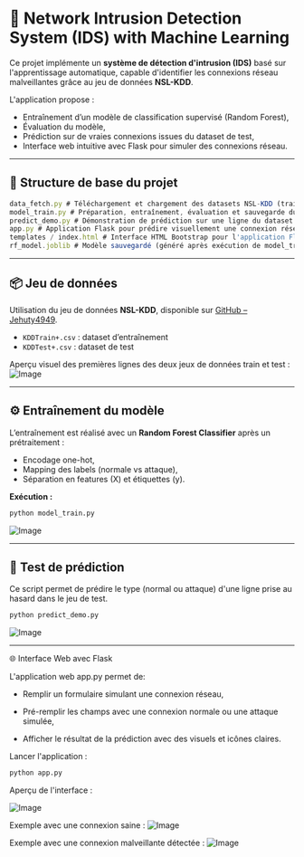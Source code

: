 # 🔐 Network Intrusion Detection System (IDS) with Machine Learning

Ce projet implémente un **système de détection d'intrusion (IDS)** basé sur l'apprentissage automatique, capable d'identifier les connexions réseau malveillantes grâce au jeu de données **NSL-KDD**.

L'application propose :
- Entraînement d’un modèle de classification supervisé (Random Forest),
- Évaluation du modèle,
- Prédiction sur de vraies connexions issues du dataset de test,
- Interface web intuitive avec Flask pour simuler des connexions réseau.

---

## 📁 Structure de base du projet
```jsx
data_fetch.py # Téléchargement et chargement des datasets NSL-KDD (train & test)
model_train.py # Préparation, entraînement, évaluation et sauvegarde du modèle Random Forest
predict_demo.py # Démonstration de prédiction sur une ligne du dataset de test
app.py # Application Flask pour prédire visuellement une connexion réseau
templates / index.html # Interface HTML Bootstrap pour l'application Flask
rf_model.joblib # Modèle sauvegardé (généré après exécution de model_train.py)
```


---

## 📦 Jeu de données

Utilisation du jeu de données **NSL-KDD**, disponible sur [GitHub – Jehuty4949](https://github.com/Jehuty4949/NSL_KDD).

- `KDDTrain+.csv` : dataset d’entraînement
- `KDDTest+.csv` : dataset de test

Aperçu visuel des premières lignes des deux jeux de données train et test :
![Image](https://github.com/user-attachments/assets/65e6adc3-0398-47f1-800f-ec198054422f)

---

## ⚙️ Entraînement du modèle

L’entraînement est réalisé avec un **Random Forest Classifier** après un prétraitement :
- Encodage one-hot,
- Mapping des labels (normale vs attaque),
- Séparation en features (X) et étiquettes (y).

**Exécution :**

```bash
python model_train.py
```
![Image](https://github.com/user-attachments/assets/1355e342-58eb-45c0-820a-4d3171c73feb)

---

## 🤖 Test de prédiction 

Ce script permet de prédire le type (normal ou attaque) d'une ligne prise au hasard dans le jeu de test.

```bash
python predict_demo.py
```

![Image](https://github.com/user-attachments/assets/2d423002-63d0-4613-b479-4bca898b6044)

---

🌐 Interface Web avec Flask

L'application web app.py permet de:

- Remplir un formulaire simulant une connexion réseau,

- Pré-remplir les champs avec une connexion normale ou une attaque simulée,

- Afficher le résultat de la prédiction avec des visuels et icônes claires.

Lancer l'application : 

```bash
python app.py
```
Aperçu de l'interface :

![Image](https://github.com/user-attachments/assets/6a197bd8-b43a-4dc0-845c-f37bf1818ca8)

Exemple avec une connexion saine :
![Image](https://github.com/user-attachments/assets/5c6abc4c-ed18-4bc6-a736-00c965046fca)


Exemple avec une connexion malveillante détectée :
![Image](https://github.com/user-attachments/assets/201b7652-8e99-47b0-81cf-ede1771e15ad)






